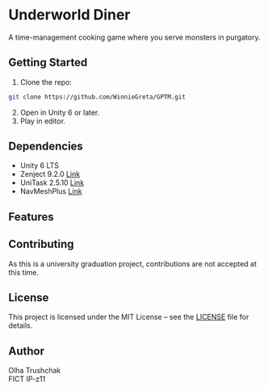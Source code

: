 # Underworld Diner
A time-management cooking game where you serve monsters in purgatory.

## Getting Started

1. Clone the repo:
```bash
git clone https://github.com/WinnieGreta/GPTM.git
```

2. Open in Unity 6 or later.
3. Play in editor.

## Dependencies

- Unity 6 LTS
- Zenject 9.2.0 [Link](https://github.com/modesttree/Zenject)
- UniTask 2.5.10 [Link](https://github.com/Cysharp/UniTask)
- NavMeshPlus [Link](https://github.com/h8man/NavMeshPlus)

## Features

## Contributing

As this is a university graduation project, contributions are not accepted at this time.

## License

This project is licensed under the MIT License – see the [LICENSE](LICENSE) file for details.

## Author
Olha Trushchak  
FICT IP-z11
